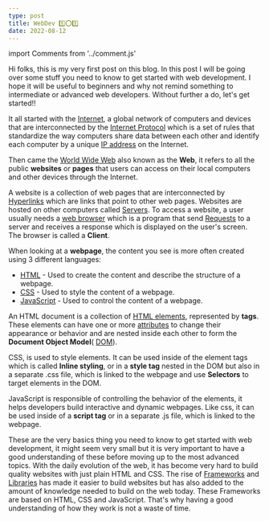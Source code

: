 ```yaml
---
type: post
title: WebDev 1️⃣⭕1️⃣
date: 2022-08-12
---
```

import Comments from '../comment.js'

Hi folks, this is my very first post on this blog. In this post I will be going over some stuff you need to know to get started with web development. I hope it will be useful to beginners and why not remind something to intermediate or advanced web developers.
Without further a do, let's get started!!


It all started with the [Internet](https://en.wikipedia.org/wiki/Internet), a global network of computers and devices that are interconnected by the [Internet Protocol](https://en.wikipedia.org/wiki/Internet_Protocol) which is a set of rules that standardize the way computers share data between each other and identify each computer by a unique [IP address](https://en.wikipedia.org/wiki/IP_address) on the Internet. 

Then came the [World Wide Web]() also known as the **Web**, it refers to all the public **websites** or **pages** that users can access on their local computers and other devices through the Internet.

A website is a collection of web pages that are interconnected by [Hyperlinks]() which are links that point to other web pages. 
Websites are hosted on other computers called [Servers](). To access a website, a user usually needs a [web browser](https://en.wikipedia.org/wiki/Web_browser) which is a program that send [Requests](https://en.wikipedia.org/wiki/HTTP_request) to a server and receives a response which is displayed on the user's screen. The browser is called a **Client**. 

When looking at a **webpage**, the content you see is more often created using 3 different languages:
- [HTML](https://en.wikipedia.org/wiki/HTML) - Used to create the content and describe the structure of a webpage.
- [CSS](https://en.wikipedia.org/wiki/Cascading_Style_Sheets) - Used to style the content of a webpage.
- [JavaScript](https://en.wikipedia.org/wiki/JavaScript) - Used to control the content of a webpage.

An HTML document is a collection of [HTML elements](), represented by **tags**. These elements can have one or more [attributes]() to change their appearance or behavior and are nested inside each other to form the **Document Object Model**( [DOM](https://en.wikipedia.org/wiki/Document_Object_Model)).

CSS, is used to style elements. It can be used inside of the element tags which is called **Inline styling**, or in a **style tag** nested in the DOM but also in a separate .css file, which is linked to the webpage and use **Selectors** to target elements in the DOM.

JavaScript is responsible of controlling the behavior of the elements, it helps developers build interactive and dynamic webpages. Like css, it can be used inside of a **script tag** or in a separate .js file, which is linked to the webpage.

These are the very basics thing you need to know to get started with web development, it might seem very small but it is very important to have a good understanding of these before moving up to the most advanced topics. With the daily evolution of the web, it has become very hard to build quality websites with just plain HTML and CSS. The rise of [Frameworks](https://en.wikipedia.org/wiki/Framework_(software)) and [Libraries](https://en.wikipedia.org/wiki/Library_(software)) has made it easier to build websites but has also added to the amount of knowledge needed to build on the web today. These Frameworks are based on HTML, CSS and JavaScript. That's why having a good understanding of how they work is not a waste of time.

